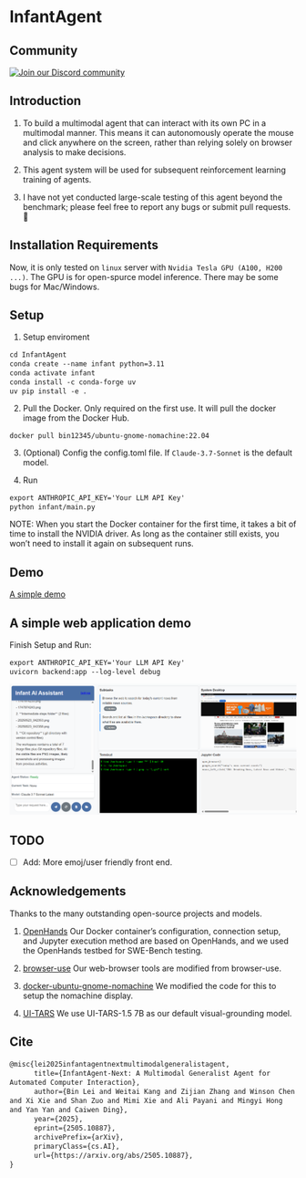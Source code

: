# InfantAgent

## Community

<a href="https://discord.gg/urxApEGcwV">
  <img src="https://img.shields.io/badge/Discord-Join%20Us-purple?logo=discord&logoColor=white&style=for-the-badge"
       alt="Join our Discord community">
</a>

## Introduction
1. To build a multimodal agent that can interact with its own PC in a multimodal manner. This means it can autonomously operate the mouse and click anywhere on the screen, rather than relying solely on browser analysis to make decisions.

2. This agent system will be used for subsequent reinforcement learning training of agents.

3. I have not yet conducted large-scale testing of this agent beyond the benchmark; please feel free to report any bugs or submit pull requests. :wave:

## Installation Requirements

Now, it is only tested on `linux` server with `Nvidia Tesla GPU (A100, H200 ...)`. The GPU is for open-spurce model inference. There may be some bugs for Mac/Windows.

## Setup 

1. Setup enviroment
```
cd InfantAgent
conda create --name infant python=3.11
conda activate infant
conda install -c conda-forge uv
uv pip install -e .
```

2. Pull the Docker. Only required on the first use. It will pull the docker image from the Docker Hub.
```
docker pull bin12345/ubuntu-gnome-nomachine:22.04
```

3. (Optional) Config the config.toml file. If `Claude-3.7-Sonnet` is the default model.

4. Run
```
export ANTHROPIC_API_KEY='Your LLM API Key'
python infant/main.py
```

NOTE: When you start the Docker container for the first time, it takes a bit of time to install the NVIDIA driver. As long as the container still exists, you won’t need to install it again on subsequent runs.

## Demo

[A simple demo](https://github.com/user-attachments/assets/6c127ecb-b55e-44c6-b696-65d63a1c377c)

## A simple web application demo

Finish Setup and Run:

```
export ANTHROPIC_API_KEY='Your LLM API Key'
uvicorn backend:app --log-level debug
```

![A simple web application demo](https://github.com/bin123apple/InfantAgent/blob/main/asset/simple_web_application.png)

## TODO
- [ ] Add: More emoj/user friendly front end.

## Acknowledgements
Thanks to the many outstanding open-source projects and models.

1. [OpenHands](https://github.com/All-Hands-AI/OpenHands) Our Docker container’s configuration, connection setup, and Jupyter execution method are based on OpenHands, and we used the OpenHands testbed for SWE-Bench testing.

2. [browser-use](https://github.com/browser-use/browser-use) Our web-browser tools are modified from browser-use.

3. [docker-ubuntu-gnome-nomachine](https://github.com/ColorfulSS/docker-ubuntu-gnome-nomachine) We modified the code for this to setup the nomachine display.

4. [UI-TARS](https://github.com/bytedance/UI-TARS) We use UI-TARS-1.5 7B as our default visual-grounding model.


## Cite

```
@misc{lei2025infantagentnextmultimodalgeneralistagent,
      title={InfantAgent-Next: A Multimodal Generalist Agent for Automated Computer Interaction}, 
      author={Bin Lei and Weitai Kang and Zijian Zhang and Winson Chen and Xi Xie and Shan Zuo and Mimi Xie and Ali Payani and Mingyi Hong and Yan Yan and Caiwen Ding},
      year={2025},
      eprint={2505.10887},
      archivePrefix={arXiv},
      primaryClass={cs.AI},
      url={https://arxiv.org/abs/2505.10887}, 
}
```




